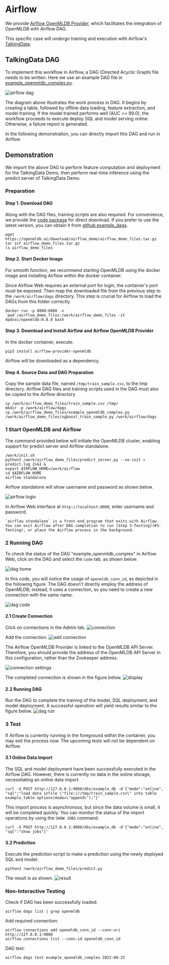 # Airflow 
We provide [Airflow OpenMLDB Provider](https://github.com/4paradigm/OpenMLDB/tree/main/extensions/airflow-provider-openmldb), which facilitates the integration of OpenMLDB with Airflow DAG.

This specific case will undergo training and execution with Airflow's [TalkingData](https://chat.openai.com/talkingdata_demo).

## TalkingData DAG

To implement this workflow in Airflow, a DAG (Directed Acyclic Graph) file needs to be written. Here we use an example DAG file in [example_openmldb_complex.py](https://github.com/4paradigm/OpenMLDB/blob/main/extensions/airflow-provider-openmldb/openmldb_provider/example_dags/example_openmldb_complex.py).

![airflow dag](images/airflow_dag.png)

The diagram above illustrates the work process in DAG. It begins by creating a table, followed by offline data loading, feature extraction, and model training. If the model trained performs well (AUC >= 99.0), the workflow proceeds to execute deploy SQL and model serving online. Otherwise, a failure report is generated.

In the following demonstration, you can directly import this DAG and run in Airflow.


## Demonstration

We import the above DAG to perform feature computation and deployment for the TalkingData Demo, then perform real-time inference using the predict server of TalkingData Demo.

### Preparation

#### Step 1. Download DAG

Along with the DAG files, training scripts are also required. For convenience, we provide the [code package](https://openmldb.ai/download/airflow_demo/airflow_demo_files.tar.gz) for direct download. If you prefer to use the latest version, you can obtain it from [github example_dags](https://github.com/4paradigm/OpenMLDB/tree/main/extensions/airflow-provider-openmldb/openmldb_provider/example_dags).

```
wget https://openmldb.ai/download/airflow_demo/airflow_demo_files.tar.gz
tar zxf airflow_demo_files.tar.gz
ls airflow_demo_files
```
#### Step 2. Start Docker Image

For smooth function, we recommend starting OpenMLDB using the docker image and installing Airflow within the docker container.

Since Airflow Web requires an external port for login, the container's port must be exposed. Then map the downloaded file from the previous step to the `/work/airflow/dags` directory. This step is crucial for Airflow to load the DAGs from this folder correctly.

```
docker run -p 8080:8080 -v `pwd`/airflow_demo_files:/work/airflow_demo_files -it 4pdosc/openmldb:0.8.0 bash
```

#### Step 3. Download and Install Airflow and Airflow OpenMLDB Provider
In the docker container, execute:
```
pip3 install airflow-provider-openmldb
```
Airflow will be downloaded as a dependency.

#### Step 4. Source Data and DAG Preparation
Copy the sample data file, named `/tmp/train_sample.csv`, to the tmp directory. Airflow DAG files and training scripts used in the DAG must also be copied to the Airflow directory.

```
cp /work/airflow_demo_files/train_sample.csv /tmp/
mkdir -p /work/airflow/dags
cp /work/airflow_demo_files/example_openmldb_complex.py /work/airflow_demo_files/xgboost_train_sample.py /work/airflow/dags
```

### 1 Start OpenMLDB and Airflow
The command provided below will initiate the OpenMLDB cluster, enabling support for predict server and Airflow standalone.
```
/work/init.sh
python3 /work/airflow_demo_files/predict_server.py --no-init > predict.log 2>&1 &
export AIRFLOW_HOME=/work/airflow
cd $AIRFLOW_HOME
airflow standalone
```

Airflow standalone will show username and password as shown below.

![airflow login](images/airflow_login.png)

In Airflow Web interface at `http://localhost:8080`, enter username and password.

```{caution}
`airflow standalone` is a front-end program that exits with Airflow. You can exit Airflow after DAG completion to run [Step 3-Testing](#3-Testing), or place the Airflow process in the background.
```

### 2 Running DAG

To check the status of the DAG "example_openmldb_complex" in Airflow Web, click on the DAG and select the `Code` tab, as shown below.

![dag home](images/dag_home.png)

In this code, you will notice the usage of `openmldb_conn_id`, as depicted in the following figure. The DAG doesn't directly employ the address of OpenMLDB; instead, it uses a connection, so you need to create a new connection with the same name.

![dag code](images/dag_code.png)

#### 2.1 Create Connection
Click on connections in the Admin tab.
![connection](images/connection.png)

Add the connection.
![add connection](images/add_connection.png)

The Airflow OpenMLDB Provider is linked to the OpenMLDB API Server. Therefore, you should provide the address of the OpenMLDB API Server in this configuration, rather than the Zookeeper address.

![connection settings](images/connection_settings.png)

The completed connection is shown in the figure below.
![display](images/connection_display.png)

#### 2.2 Running DAG
Run the DAG to complete the training of the model, SQL deployment, and model deployment. A successful operation will yield results similar to the figure below.
![dag run](images/dag_run.png)

### 3 Test

If Airflow is currently running in the foreground within the container, you may exit the process now. The upcoming tests will not be dependent on Airflow.

#### 3.1 Online Data Import
The SQL and model deployment have been successfully executed in the Airflow DAG. However, there is currently no data in the online storage, necessitating an online data import.

```
curl -X POST http://127.0.0.1:9080/dbs/example_db -d'{"mode":"online", "sql":"load data infile \"file:///tmp/train_sample.csv\" into table example_table options(mode=\"append\");"}'
```

This import process is asynchronous, but since the data volume is small, it will be completed quickly. You can monitor the status of the import operations by using the `SHOW JOBS` command.
```
curl -X POST http://127.0.0.1:9080/dbs/example_db -d'{"mode":"online", "sql":"show jobs"}'
```

#### 3.2 Prediction
Execute the prediction script to make a prediction using the newly deployed SQL and model.
```
python3 /work/airflow_demo_files/predict.py
```
The result is as shown.
![result](images/airflow_test_result.png)


### Non-Interactive Testing

Check if DAG has been successfully loaded:
```
airflow dags list | grep openmldb
```
Add required connection:
```
airflow connections add openmldb_conn_id --conn-uri http://127.0.0.1:9080
airflow connections list --conn-id openmldb_conn_id
```
DAG test:
```
airflow dags test example_openmldb_complex 2022-08-25
```
